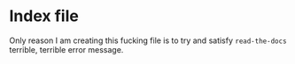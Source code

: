 # Index file

Only reason I am creating this fucking file is to try and satisfy `read-the-docs` terrible, terrible error message.